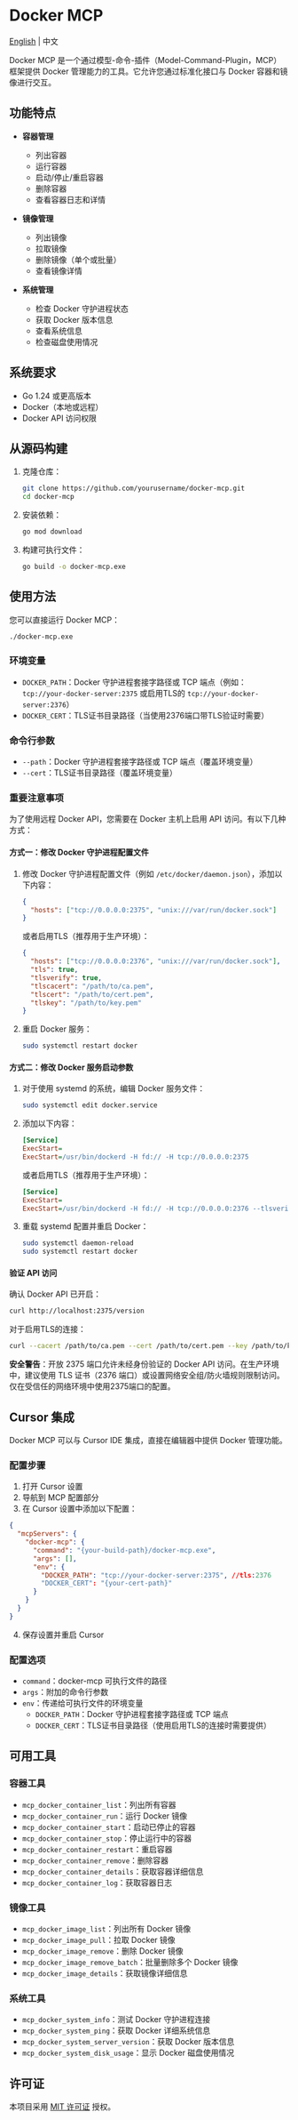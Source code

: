 # Docker MCP

[English](README_EN.md) | 中文

Docker MCP 是一个通过模型-命令-插件（Model-Command-Plugin，MCP）框架提供 Docker 管理能力的工具。它允许您通过标准化接口与 Docker 容器和镜像进行交互。

## 功能特点

- **容器管理**
  - 列出容器
  - 运行容器
  - 启动/停止/重启容器
  - 删除容器
  - 查看容器日志和详情

- **镜像管理**
  - 列出镜像
  - 拉取镜像
  - 删除镜像（单个或批量）
  - 查看镜像详情

- **系统管理**
  - 检查 Docker 守护进程状态
  - 获取 Docker 版本信息
  - 查看系统信息
  - 检查磁盘使用情况

## 系统要求

- Go 1.24 或更高版本
- Docker（本地或远程）
- Docker API 访问权限

## 从源码构建

1. 克隆仓库：
   ```bash
   git clone https://github.com/yourusername/docker-mcp.git
   cd docker-mcp
   ```

2. 安装依赖：
   ```bash
   go mod download
   ```

3. 构建可执行文件：
   ```bash
   go build -o docker-mcp.exe
   ```

## 使用方法

您可以直接运行 Docker MCP：

```bash
./docker-mcp.exe
```

### 环境变量

- `DOCKER_PATH`：Docker 守护进程套接字路径或 TCP 端点（例如：`tcp://your-docker-server:2375` 或启用TLS的 `tcp://your-docker-server:2376`）
- `DOCKER_CERT`：TLS证书目录路径（当使用2376端口带TLS验证时需要）

### 命令行参数

- `--path`：Docker 守护进程套接字路径或 TCP 端点（覆盖环境变量）
- `--cert`：TLS证书目录路径（覆盖环境变量）

### 重要注意事项

为了使用远程 Docker API，您需要在 Docker 主机上启用 API 访问。有以下几种方式：

#### 方式一：修改 Docker 守护进程配置文件

1. 修改 Docker 守护进程配置文件（例如 `/etc/docker/daemon.json`），添加以下内容：
   ```json
   {
     "hosts": ["tcp://0.0.0.0:2375", "unix:///var/run/docker.sock"]
   }
   ```

   或者启用TLS（推荐用于生产环境）：
   ```json
   {
     "hosts": ["tcp://0.0.0.0:2376", "unix:///var/run/docker.sock"],
     "tls": true,
     "tlsverify": true,
     "tlscacert": "/path/to/ca.pem",
     "tlscert": "/path/to/cert.pem",
     "tlskey": "/path/to/key.pem"
   }
   ```

2. 重启 Docker 服务：
   ```bash
   sudo systemctl restart docker
   ```

#### 方式二：修改 Docker 服务启动参数

1. 对于使用 systemd 的系统，编辑 Docker 服务文件：
   ```bash
   sudo systemctl edit docker.service
   ```

2. 添加以下内容：
   ```ini
   [Service]
   ExecStart=
   ExecStart=/usr/bin/dockerd -H fd:// -H tcp://0.0.0.0:2375
   ```

   或者启用TLS（推荐用于生产环境）：
   ```ini
   [Service]
   ExecStart=
   ExecStart=/usr/bin/dockerd -H fd:// -H tcp://0.0.0.0:2376 --tlsverify --tlscacert=/path/to/ca.pem --tlscert=/path/to/cert.pem --tlskey=/path/to/key.pem
   ```

3. 重载 systemd 配置并重启 Docker：
   ```bash
   sudo systemctl daemon-reload
   sudo systemctl restart docker
   ```

#### 验证 API 访问

确认 Docker API 已开启：
```bash
curl http://localhost:2375/version
```

对于启用TLS的连接：
```bash
curl --cacert /path/to/ca.pem --cert /path/to/cert.pem --key /path/to/key.pem https://localhost:2376/version
```

**安全警告**：开放 2375 端口允许未经身份验证的 Docker API 访问。在生产环境中，建议使用 TLS 证书（2376 端口）或设置网络安全组/防火墙规则限制访问。仅在受信任的网络环境中使用2375端口的配置。

## Cursor 集成

Docker MCP 可以与 Cursor IDE 集成，直接在编辑器中提供 Docker 管理功能。

### 配置步骤

1. 打开 Cursor 设置
2. 导航到 MCP 配置部分
3. 在 Cursor 设置中添加以下配置：

```json
{
  "mcpServers": {
    "docker-mcp": {
      "command": "{your-build-path}/docker-mcp.exe",
      "args": [],
      "env": {
        "DOCKER_PATH": "tcp://your-docker-server:2375", //tls:2376
        "DOCKER_CERT": "{your-cert-path}"
      }
    }
  }
}
```

4. 保存设置并重启 Cursor

### 配置选项

- `command`：docker-mcp 可执行文件的路径
- `args`：附加的命令行参数
- `env`：传递给可执行文件的环境变量
  - `DOCKER_PATH`：Docker 守护进程套接字路径或 TCP 端点
  - `DOCKER_CERT`：TLS证书目录路径（使用启用TLS的连接时需要提供）

## 可用工具

### 容器工具

- `mcp_docker_container_list`：列出所有容器
- `mcp_docker_container_run`：运行 Docker 镜像
- `mcp_docker_container_start`：启动已停止的容器
- `mcp_docker_container_stop`：停止运行中的容器
- `mcp_docker_container_restart`：重启容器
- `mcp_docker_container_remove`：删除容器
- `mcp_docker_container_details`：获取容器详细信息
- `mcp_docker_container_log`：获取容器日志

### 镜像工具

- `mcp_docker_image_list`：列出所有 Docker 镜像
- `mcp_docker_image_pull`：拉取 Docker 镜像
- `mcp_docker_image_remove`：删除 Docker 镜像
- `mcp_docker_image_remove_batch`：批量删除多个 Docker 镜像
- `mcp_docker_image_details`：获取镜像详细信息

### 系统工具

- `mcp_docker_system_info`：测试 Docker 守护进程连接
- `mcp_docker_system_ping`：获取 Docker 详细系统信息
- `mcp_docker_system_server_version`：获取 Docker 版本信息
- `mcp_docker_system_disk_usage`：显示 Docker 磁盘使用情况

## 许可证

本项目采用 [MIT 许可证](LICENSE) 授权。 